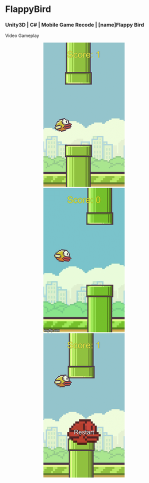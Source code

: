 # FlappyBird
### Unity3D | C# | Mobile Game Recode | [name]Flappy Bird
Video Gameplay

<p align="center">
<img src="img_flappybird_1.png"/>
<img src="demo_flappybird.gif"/>
<img src="img_flappybird_2.png"/>
</p>
